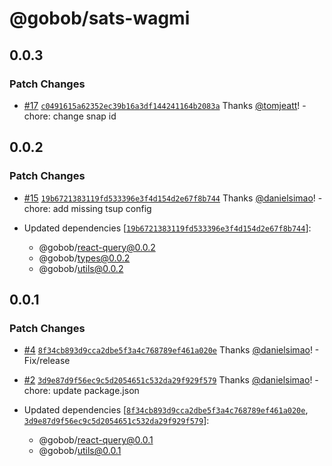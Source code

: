 # @gobob/sats-wagmi

## 0.0.3

### Patch Changes

- [#17](https://github.com/bob-collective/sats-wagmi/pull/17) [`c0491615a62352ec39b16a3df144241164b2083a`](https://github.com/bob-collective/sats-wagmi/commit/c0491615a62352ec39b16a3df144241164b2083a) Thanks [@tomjeatt](https://github.com/tomjeatt)! - chore: change snap id

## 0.0.2

### Patch Changes

- [#15](https://github.com/bob-collective/sats-wagmi/pull/15) [`19b6721383119fd533396e3f4d154d2e67f8b744`](https://github.com/bob-collective/sats-wagmi/commit/19b6721383119fd533396e3f4d154d2e67f8b744) Thanks [@danielsimao](https://github.com/danielsimao)! - chore: add missing tsup config

- Updated dependencies [[`19b6721383119fd533396e3f4d154d2e67f8b744`](https://github.com/bob-collective/sats-wagmi/commit/19b6721383119fd533396e3f4d154d2e67f8b744)]:
  - @gobob/react-query@0.0.2
  - @gobob/types@0.0.2
  - @gobob/utils@0.0.2

## 0.0.1

### Patch Changes

- [#4](https://github.com/bob-collective/sats-wagmi/pull/4) [`8f34cb893d9cca2dbe5f3a4c768789ef461a020e`](https://github.com/bob-collective/sats-wagmi/commit/8f34cb893d9cca2dbe5f3a4c768789ef461a020e) Thanks [@danielsimao](https://github.com/danielsimao)! - Fix/release

- [#2](https://github.com/bob-collective/sats-wagmi/pull/2) [`3d9e87d9f56ec9c5d2054651c532da29f929f579`](https://github.com/bob-collective/sats-wagmi/commit/3d9e87d9f56ec9c5d2054651c532da29f929f579) Thanks [@danielsimao](https://github.com/danielsimao)! - chore: update package.json

- Updated dependencies [[`8f34cb893d9cca2dbe5f3a4c768789ef461a020e`](https://github.com/bob-collective/sats-wagmi/commit/8f34cb893d9cca2dbe5f3a4c768789ef461a020e), [`3d9e87d9f56ec9c5d2054651c532da29f929f579`](https://github.com/bob-collective/sats-wagmi/commit/3d9e87d9f56ec9c5d2054651c532da29f929f579)]:
  - @gobob/react-query@0.0.1
  - @gobob/utils@0.0.1
